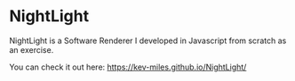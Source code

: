 # NightLight

NightLight is a Software Renderer I developed in Javascript from scratch as an exercise.

You can check it out here: https://kev-miles.github.io/NightLight/

